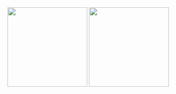 <img height="180em" src="https://github-readme-stats.vercel.app/api?username=GiorgosL&show_icons=true&hide_border=true&&count_private=true&include_all_commits=true" />

<img height="180em" src="https://github-readme-stats.vercel.app/api?username=GiorgosL&show_icons=true&hide_border=true&&count_private=true&include_all_commits=true" />
